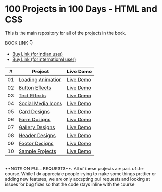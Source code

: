 # 100 Projects in 100 Days - HTML and CSS

This is the main repository for all of the projects in the book.

BOOK LINK 👇

-   [Buy Link (for indian user)](https://)
-   [Buy Link (for international user)](https://)


|  #  | Project                                                                                                                     | Live Demo                                                                         |
| :-: | --------------------------------------------------------------------------------------------------------------------------- | --------------------------------------------------------------------------------- |
| 01  | [Loading Animation](https://github.com/bdpublication/100projects100days/tree/main/1-loading-animations)                             | [Live Demo](https://bdpublication.github.io/100projects100days/1-loading-animations/)               |
| 02  | [Button Effects](https://github.com/bdpublication/100projects100days/tree/main/2-button-effects)                               | [Live Demo](https://bdpublication.github.io/100projects100days/2-button-effects/)                |
| 03  | [Text Effects](https://github.com/bdpublication/100projects100days/tree/main/3-text-effects/)                       | [Live Demo](https://bdpublication.github.io/100projects100days/3-text-effects/) |
| 04  | [Social Media Icons](https://github.com/bdpublication/100projects100days/tree/main/4-social-media-icons)                          | [Live Demo](https://bdpublication.github.io/100projects100days/4-social-media-icons/)          |
| 05  | [Card Designs](https://github.com/bdpublication/100projects100days/tree/main/5-card-designs)                               | [Live Demo](https://bdpublication.github.io/100projects100days/5-card-designs/)                |
| 06  | [Form Designs](https://github.com/bdpublication/100projects100days/tree/main/6-form-designs)                           | [Live Demo](https://bdpublication.github.io/100projects100days/6-form-designs/)              |
| 07  | [Gallery Designs](https://github.com/bdpublication/100projects100days/tree/main/7-gallery-designs)                       | [Live Demo](https://bdpublication.github.io/100projects100days/7-gallery-designs/)            |
| 08  | [Header Designs](https://github.com/bdpublication/100projects100days/tree/main/8-header-designs)                                         | [Live Demo](https://bdpublication.github.io/100projects100days/8-header-designs/)                     |
| 09  | [Footer Designs](https://github.com/bdpublication/100projects100days/tree/main/9-footer-designs)                                     | [Live Demo](https://bdpublication.github.io/100projects100days/9-footer-designs/)                   |
| 10  | [Sample Projects](https://github.com/bdpublication/100projects100days/tree/main/10-sample-projects)                                         | [Live Demo](https://bdpublication.github.io/100projects100days/10-sample-projects/)                     |

<br>
**NOTE ON PULL REQUESTS**: All of these projects are part of the course. While I do appreciate people trying to make some things prettier or adding new features, we are only accepting pull requests and looking at issues for bug fixes so that the code stays inline with the course